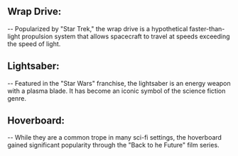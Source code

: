 ## Wrap Drive:
 -- Popularized by "Star Trek," the wrap drive is a hypothetical faster-than-light propulsion system that allows spacecraft to travel at speeds exceeding the speed of light.

## Lightsaber:
 -- Featured in the "Star Wars" franchise, the lightsaber is an energy weapon with a plasma blade. It has become an iconic symbol of the science fiction genre.
## Hoverboard:
-- While they are a common trope in many sci-fi settings, the hoverboard gained significant popularity through the "Back to he Future" film series.
